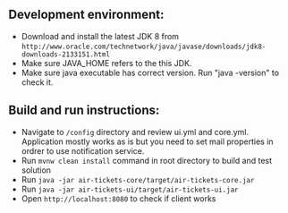 Development environment:
------------------------
* Download and install the latest JDK 8 from `http://www.oracle.com/technetwork/java/javase/downloads/jdk8-downloads-2133151.html`
* Make sure JAVA_HOME refers to the this JDK.
* Make sure java executable has correct version. Run "java -version" to check it.

Build and run instructions:
---------------------------
* Navigate to `/config` directory and review ui.yml and core.yml. 
  Application mostly works as is but you need to set mail properties in ordrer to use notification service. 
* Run `mvnw clean install` command in root directory to build and test solution
* Run `java -jar air-tickets-core/target/air-tickets-core.jar` 
* Run `java -jar air-tickets-ui/target/air-tickets-ui.jar` 
* Open `http://localhost:8080` to check if client works
